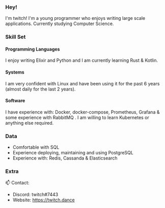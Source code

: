 ### Hey!
I'm twitch! I'm a young programmer who enjoys writing large scale applications. Currently studying Computer Science.

### Skill Set

#### Programming Languages 
I enjoy writing Elixir and Python and I am currently learning Rust & Kotlin.

#### Systems 
I am very confident with Linux and have been using it for the past 6 years (almost daily for the last 2 years).

#### Software
I have experience with: Docker, docker-compose, Prometheus, Grafana & some experience with RabbitMQ . I am willing to learn Kubernetes or anything else required.

### Data
- Comfortable with SQL
- Experience deploying, maintaining and using PostgreSQL 
- Experience with: Redis, Cassanda & Elasticsearch

### Extra 
📫 Contact:
 - Discord: twitch#7443
 - Website: https://twitch.dance
